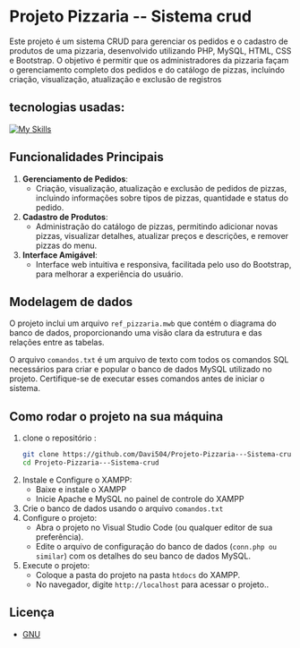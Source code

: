 <!--- # "Can be a image or a gift from the project pages" -->

# Projeto Pizzaria -- Sistema crud

Este projeto é um sistema CRUD para gerenciar os pedidos e o cadastro de produtos de uma pizzaria, desenvolvido utilizando PHP, MySQL, HTML, CSS e Bootstrap. O objetivo é permitir que os administradores da pizzaria façam o gerenciamento completo dos pedidos e do catálogo de pizzas, incluindo criação, visualização, atualização e exclusão de registros

## tecnologias usadas:

<!--- # "Verify icons availability here https://github.com/tandpfun/skill-icons" -->

[![My Skills](https://skillicons.dev/icons?i=html,css,bootstrap,php,mysql)](https://skillicons.dev)

## Funcionalidades Principais

1. **Gerenciamento de Pedidos**:
   - Criação, visualização, atualização e exclusão de pedidos de pizzas, incluindo informações sobre tipos de pizzas, quantidade e status do pedido.
3. **Cadastro de Produtos**:
   - Administração do catálogo de pizzas, permitindo adicionar novas pizzas, visualizar detalhes, atualizar preços e descrições, e remover pizzas do menu.
4. **Interface Amigável**:
   - Interface web intuitiva e responsiva, facilitada pelo uso do Bootstrap, para melhorar a experiência do usuário.  

## Modelagem de dados

O projeto inclui um arquivo `ref_pizzaria.mwb` que contém o diagrama do banco de dados, proporcionando uma visão clara da estrutura e das relações entre as tabelas.

O arquivo `comandos.txt` é um arquivo de texto com todos os comandos SQL necessários para criar e popular o banco de dados MySQL utilizado no projeto. Certifique-se de executar esses comandos antes de iniciar o sistema.

## Como rodar o projeto na sua máquina

1. clone o repositório :
   ```sh
   git clone https://github.com/Davi504/Projeto-Pizzaria---Sistema-crud.git
   cd Projeto-Pizzaria---Sistema-crud
3. Instale e Configure o XAMPP:
   - Baixe e instale o XAMPP
   - Inicie Apache e MySQL no painel de controle do XAMPP
5.  Crie o banco de dados usando o arquivo `comandos.txt`
6.  Configure o projeto:
      - Abra o projeto no Visual Studio Code (ou qualquer editor de sua preferência).
      - Edite o arquivo de configuração do banco de dados (`conn.php ou similar`) com os detalhes do seu banco de dados MySQL.
7. Execute o projeto:
   - Coloque a pasta do projeto na pasta `htdocs` do XAMPP.
   - No navegador, digite `http://localhost` para acessar o projeto..



## Licença


- [GNU](https://www.gnu.org/)
